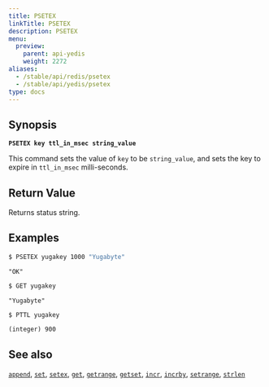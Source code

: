 ```yaml
---
title: PSETEX
linkTitle: PSETEX
description: PSETEX
menu:
  preview:
    parent: api-yedis
    weight: 2272
aliases:
  - /stable/api/redis/psetex
  - /stable/api/yedis/psetex
type: docs
---
```


## Synopsis

**`PSETEX key ttl_in_msec string_value`**

This command sets the value of `key` to be `string_value`, and sets the key to expire in `ttl_in_msec` milli-seconds.

## Return Value

Returns status string.

## Examples

```sh
$ PSETEX yugakey 1000 "Yugabyte"
```

```
"OK"
```

```sh
$ GET yugakey
```

```
"Yugabyte"
```

```sh
$ PTTL yugakey
```

```
(integer) 900
```

## See also

[`append`](../append/), [`set`](../set/), [`setex`](../setex/), [`get`](../get/), [`getrange`](../getrange/), [`getset`](../getset/), [`incr`](../incr/), [`incrby`](../incrby/), [`setrange`](../setrange/), [`strlen`](../strlen/)
